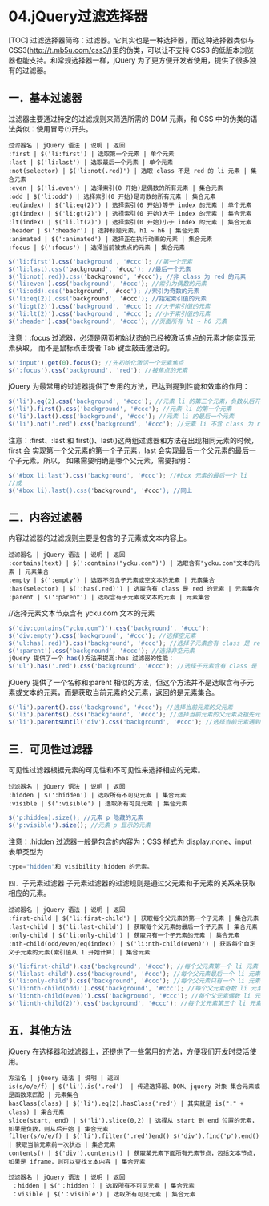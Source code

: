 # 04.jQuery过滤选择器
[TOC]
过滤选择器简称：过滤器。它其实也是一种选择器，而这种选择器类似与 CSS3(http://t.mb5u.com/css3/)里的伪类，可以让不支持 CSS3 的低版本浏览器也能支持。和常规选择器一样，jQuery 为了更方便开发者使用，提供了很多独有的过滤器。

## 一．基本过滤器
过滤器主要通过特定的过滤规则来筛选所需的 DOM 元素，和 CSS 中的伪类的语法类似：使用冒号(:)开头。
```table
过滤器名 | jQuery 语法 | 说明 | 返回
:first | $('li:first') | 选取第一个元素 | 单个元素
:last | $('li:last') | 选取最后一个元素 | 单个元素
:not(selector) | $('li:not(.red)') | 选取 class 不是 red 的 li 元素 | 集合元素
:even | $('li.even') | 选择索引(0 开始)是偶数的所有元素 | 集合元素
:odd | $('li:odd') | 选择索引(0 开始)是奇数的所有元素 | 集合元素
:eq(index) | $('li:eq(2)') | 选择索引(0 开始)等于 index 的元素 | 单个元素
:gt(index) | $('li:gt(2)') | 选择索引(0 开始)大于 index 的元素 | 集合元素
:lt(index) | $('li.lt(2)') | 选择索引(0 开始)小于 index 的元素 | 集合元素
:header | $(':header') | 选择标题元素，h1 ~ h6 | 集合元素
:animated | $(':animated') | 选择正在执行动画的元素 | 集合元素
:focus | $(':focus') | 选择当前被焦点的元素 | 集合元素
```
```javascript
$('li:first').css('background', '#ccc'); //第一个元素
$('li:last).css('background', '#ccc'); //最后一个元素
$('li:not(.red)).css('background', '#ccc'); //非 class 为 red 的元素
$('li:even').css('background', '#ccc'); //索引为偶数的元素
$('li:odd).css('background', '#ccc'); //索引为奇数的元素
$('li:eq(2)).css('background', '#ccc'); //指定索引值的元素
$('li:gt(2)').css('background', '#ccc'); //大于索引值的元素
$('li:lt(2)').css('background', '#ccc'); //小于索引值的元素
$(':header').css('background', '#ccc'); //页面所有 h1 ~ h6 元素
```
注意：:focus 过滤器，必须是网页初始状态的已经被激活焦点的元素才能实现元素获取。
而不是鼠标点击或者 Tab 键盘敲击激活的。
```javascript
$('input').get(0).focus(); //先初始化激活一个元素焦点
$(':focus').css('background', 'red'); //被焦点的元素
```
jQuery 为最常用的过滤器提供了专用的方法，已达到提到性能和效率的作用：
```javascript
$('li').eq(2).css('background', '#ccc'); //元素 li 的第三个元素，负数从后开始
$('li').first().css('background', '#ccc'); //元素 li 的第一个元素
$('li').last().css('background', '#ccc'); //元素 li 的最后一个元素
$('li').not('.red').css('background', '#ccc'); //元素 li 不含 class 为 red 的元素
```
注意：:first、:last 和 first()、last()这两组过滤器和方法在出现相同元素的时候，first 会
实现第一个父元素的第一个子元素，last 会实现最后一个父元素的最后一个子元素。所以，
如果需要明确是哪个父元素，需要指明：
```javascript
$('#box li:last').css('background', '#ccc'); //#box 元素的最后一个 li
//或
$('#box li).last().css('background', '#ccc'); //同上
```
## 二．内容过滤器
内容过滤器的过滤规则主要是包含的子元素或文本内容上。
```table
过滤器名 | jQuery 语法 | 说明 | 返回
:contains(text) | $(':contains("ycku.com")') | 选取含有"ycku.com"文本的元素 | 元素集合
:empty | $(':empty') | 选取不包含子元素或空文本的元素 | 元素集合
:has(selector) | $(':has(.red)') | 选取含有 class 是 red 的元素 | 元素集合
:parent | $(':parent') | 选取含有子元素或文本的元素 | 元素集合
```
//选择元素文本节点含有 ycku.com 文本的元素
```javascript
$('div:contains("ycku.com")').css('background', '#ccc');
$('div:empty').css('background', '#ccc'); //选择空元素
$('ul:has(.red)').css('background', '#ccc'); //选择子元素含有 class 是 red 的元素
$(':parent').css('background', '#ccc'); //选择非空元素
jQuery 提供了一个 has()方法来提高:has 过滤器的性能：
$('ul').has('.red').css('background', '#ccc'); //选择子元素含有 class 是 red 的元素
```
jQuery 提供了一个名称和:parent 相似的方法，但这个方法并不是选取含有子元素或文本的元素，而是获取当前元素的父元素，返回的是元素集合。
```javascript
$('li').parent().css('background', '#ccc'); //选择当前元素的父元素
$('li').parents().css('background', '#ccc'); //选择当前元素的父元素及祖先元素
$('li').parentsUntil('div').css('background', '#ccc'); //选择当前元素遇到 div 父素停止

```
## 三．可见性过滤器
可见性过滤器根据元素的可见性和不可见性来选择相应的元素。
```table
过滤器名 | jQuery 语法 | 说明 | 返回
:hidden | $(':hidden') | 选取所有不可见元素 | 集合元素
:visible | $(':visible') | 选取所有可见元素 | 集合元素
```
```javascript
$('p:hidden).size(); //元素 p 隐藏的元素
$('p:visible').size(); //元素 p 显示的元素
```
注意：:hidden 过滤器一般是包含的内容为：CSS 样式为 display:none、input 表单类型为
```javascript
type="hidden"和 visibility:hidden 的元素。
```
四．子元素过滤器
子元素过滤器的过滤规则是通过父元素和子元素的关系来获取相应的元素。
```table
过滤器名 | jQuery 语法 | 说明 | 返回
:first-child | $('li:first-child') | 获取每个父元素的第一个子元素 | 集合元素
:last-child | $('li:last-child') | 获取每个父元素的最后一个子元素 | 集合元素
:only-child | $('li:only-child') | 获取只有一个子元素的元素 | 集合元素
:nth-child(odd/even/eq(index)) | $('li:nth-child(even)') | 获取每个自定义子元素的元素(索引值从 1 开始计算) | 集合元素
```
```javascript
$('li:first-child').css('background', '#ccc'); //每个父元素第一个 li 元素
$('li:last-child').css('background', '#ccc'); //每个父元素最后一个 li 元素
$('li:only-child').css('background', '#ccc'); //每个父元素只有一个 li 元素
$('li:nth-child(odd)').css('background', '#ccc'); //每个父元素奇数 li 元素
$('li:nth-child(even)').css('background', '#ccc'); //每个父元素偶数 li 元素
$('li:nth-child(2)').css('background', '#ccc'); //每个父元素第三个 li 元素
```

## 五．其他方法
jQuery 在选择器和过滤器上，还提供了一些常用的方法，方便我们开发时灵活使用。
```table
方法名 | jQuery 语法 | 说明 | 返回
is(s/o/e/f) | $('li').is('.red')  | 传递选择器、DOM、jquery 对象 集合元素或是函数来匹配 | 元素集合
hasClass(class) | $('li').eq(2).hasClass('red') | 其实就是 is("." + class) | 集合元素
slice(start, end) | $('li').slice(0,2) | 选择从 start 到 end 位置的元素，如果是负数，则从后开始 | 集合元素
filter(s/o/e/f) | $('li').filter('.red')end() $('div').find('p').end() | 获取当前元素前一次状态 | 集合元素
contents() | $('div').contents() | 获取某元素下面所有元素节点，包括文本节点，如果是 iframe，则可以查找文本内容 | 集合元素
```
```table
过滤器名 | jQuery 语法 | 说明 | 返回
 ：hidden | $('：hidden') | 选取所有不可见元素 | 集合元素
 ：visible | $('：visible') | 选取所有可见元素 | 集合元素
```
